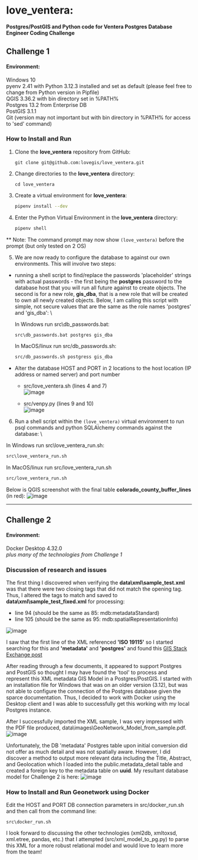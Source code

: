 # love_ventera:  
**Postgres/PostGIS and Python code for Ventera Postgres Database Engineer Coding Challenge**

## Challenge 1

#### Environment:

Windows 10 \
pyenv 2.41 with Python 3.12.3 installed and set as default (please feel free to change from Python version in Pipfile) \
QGIS 3.36.2 with bin directory set in %PATH% \
Postgres 13.2 from Enterprise DB \
PostGIS 3.1.1 \
Git (version may not important but with bin directory in %PATH% for access to 'sed' command)

### How to Install and Run

1. Clone the **love_ventera** repository from GitHub:
   ```
   git clone git@github.com:lovegis/love_ventera.git
   ```

2. Change directories to the  **love_ventera** directory:
   ```
   cd love_ventera
   ```

3. Create a virtual environment for **love_ventera**:
   ```bash
   pipenv install --dev
   ``` 

4. Enter the Python Virtual Environment in the **love_ventera** directory:
   ```bash
   pipenv shell
   ``` 

** Note: The command prompt may now show `(love_ventera)` before the prompt (but only tested on 2 OS)

5. We are now ready to configure the database to against our own environments.  This will involve two steps:
* running a shell script to find/replace the passwords 'placeholder' strings with actual passwords - the first being the **postgres** 
  password to the database host that you will run all future against to create objects.  The second is for a new role, **gis_dba**,
  that is a new role that will be created to own all newly created objects.  Below, I am calling this script with simple, not
  secure values that are the same as the role names 'postgres' and 'gis_dba':  \

  In Windows run src\db_passwords.bat:
  ```bash
  src\db_passwords.bat postgres gis_dba
  ```
  In MacOS/linux run src/db_passwords.sh:
  ```bash
  src/db_passwords.sh postgress gis_dba
  ```

* Alter the database HOST and PORT in 2 locations to the host location (IP address or named server) and port number
    * src/love_ventera.sh (lines 4 and 7) \
    ![image](data/images/host_port_2.JPG) 
    
    * src/venpy.py (lines 9 and 10) \
    ![image](data/images/host_port_1.JPG) 


6. Run a shell script within the `(love_ventera)` virtual environment to run psql commands and python SQLAlchemy commands against the database: \


  In Windows run src\love_ventera_run.sh:
  ```bash
  src\love_ventera_run.sh
  ```
  In MacOS/linux run src/love_ventera_run.sh
  ```bash
  src/love_ventera_run.sh
  ```   

Below is QGIS screenshot with the final table **colorado_county_buffer_lines** (in red):
![image](data/images/Challenge_1_CO_County.PNG)
*****************************************************************************************************************************


## Challenge 2

#### Environment:
Docker Desktop 4.32.0 \
*plus many of the technologies from Challenge 1*

### Discussion of research and issues

The first thing I discovered when verifying the **data\xml\sample_test.xml** was that there were two closing tags that did not match the opening tag.  Thus, I altered the tags to match 
and saved to **data\xml\sample_test_fixed.xml** for processing:
* line 94 (should be the same as 85: mdb:metadataStandard)
* line 105 (should be the same as 95: mdb:spatialRepresentationInfo)

![image](data/images/xml_file_error.jpg)

I saw that the first line of the XML referenced **'ISO 19115'** so I started searching for this and **'metadata'** and **'postgres'** and found this [GIS Stack Exchange post](https://gis.stackexchange.com/questions/339816/storing-metadata-in-postgresql)

After reading through a few documents, it appeared to support Postgres and PostGIS so thought I may have found the 'tool' 
to process and represent this XML metadata GIS Model in a Postgres/PostGIS.  I started with an installation file for Windows that was on an older version (3.12), 
but was not able to configure the connection of the Postgres database given the sparce documentation.  Thus, I decided to work with Docker using the Desktop client 
and I was able to successfully get this working with my local Postgres instance.  

After I successfully imported the XML sample, I was very impressed with the PDF file produced, data\images\GeoNetwork_Model_from_sample.pdf. 
![image](data/images/GeoNetwork_Model_from_sample.png)

Unfortunately, the DB 'metadata' Postgres table upon initial conversion did not offer as much detail and was not spatially aware.  However, I did discover 
a method to output more relevant data including the Title, Abstract, and Geolocation which I loaded into the public.metadata_detail table and created a 
foreign key to the metadata table on **uuid**.  My resultant database model for Challenge 2 is here:
![image](data/images/GeoNetwork_Model_with_Detail_Table_added.png)
### How to Install and Run Geonetwork using Docker
Edit the HOST and PORT DB connection parameters in src/docker_run.sh and then call from the command line:
```
src\docker_run.sh
```

I look forward to discussing the other technologies (xml2db, xmltoxsd, xml.etree, pandas, etc.) that I attempted (src/xml_model_to_pg.py) to parse this XML for a 
more robust relational model and would love to learn more from the team!